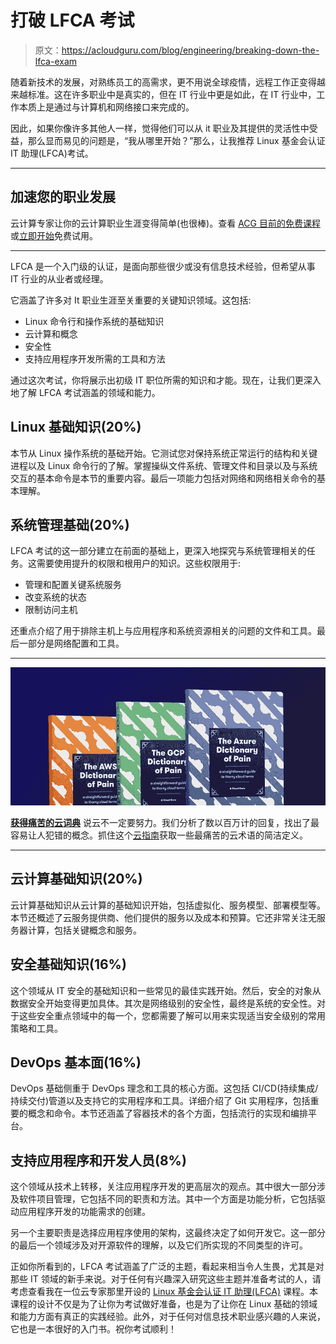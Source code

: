# 打破 LFCA 考试

> 原文：<https://acloudguru.com/blog/engineering/breaking-down-the-lfca-exam>

随着新技术的发展，对熟练员工的高需求，更不用说全球疫情，远程工作正变得越来越标准。这在许多职业中是真实的，但在 IT 行业中更是如此，在 IT 行业中，工作本质上是通过与计算机和网络接口来完成的。

因此，如果你像许多其他人一样，觉得他们可以从 it 职业及其提供的灵活性中受益，那么显而易见的问题是，“我从哪里开始？”那么，让我推荐 Linux 基金会认证 IT 助理(LFCA)考试。

* * *

## 加速您的职业发展

云计算专家让你的云计算职业生涯变得简单(也很棒)。查看 [ACG 目前的免费课程](https://acloudguru.com/blog/news/whats-free-at-acg)或[立即开始](https://acloudguru.com/pricing)免费试用。

* * *

LFCA 是一个入门级的认证，是面向那些很少或没有信息技术经验，但希望从事 IT 行业的从业者或经理。

它涵盖了许多对 It 职业生涯至关重要的关键知识领域。这包括:

*   Linux 命令行和操作系统的基础知识
*   云计算和概念
*   安全性
*   支持应用程序开发所需的工具和方法

通过这次考试，你将展示出初级 IT 职位所需的知识和才能。现在，让我们更深入地了解 LFCA 考试涵盖的领域和能力。

## **Linux 基础知识(20%)**

本节从 Linux 操作系统的基础开始。它测试您对保持系统正常运行的结构和关键进程以及 Linux 命令行的了解。掌握操纵文件系统、管理文件和目录以及与系统交互的基本命令是本节的重要内容。最后一项能力包括对网络和网络相关命令的基本理解。

## **系统管理基础(20%)**

LFCA 考试的这一部分建立在前面的基础上，更深入地探究与系统管理相关的任务。这需要使用提升的权限和根用户的知识。这些权限用于:

*   管理和配置关键系统服务
*   改变系统的状态
*   限制访问主机

还重点介绍了用于排除主机上与应用程序和系统资源相关的问题的文件和工具。最后一部分是网络配置和工具。

* * *

[![Complete guide to the Cloud and Dictionary ](img/93ebf63b88ab7fbd48705a01952ba688.png)](https://get.acloudguru.com/cloud-dictionary-of-pain)

[**获得痛苦的云词典**](https://get.acloudguru.com/cloud-dictionary-of-pain)
说云不一定要努力。我们分析了数以百万计的回复，找出了最容易让人犯错的概念。抓住这个[云指南](https://get.acloudguru.com/cloud-dictionary-of-pain)获取一些最痛苦的云术语的简洁定义。

* * *

## **云计算基础知识(20%)**

云计算基础知识从云计算的基础知识开始，包括虚拟化、服务模型、部署模型等。本节还概述了云服务提供商、他们提供的服务以及成本和预算。它还非常关注无服务器计算，包括关键概念和服务。

## **安全基础知识(16%)**

这个领域从 IT 安全的基础知识和一些常见的最佳实践开始。然后，安全的对象从数据安全开始变得更加具体。其次是网络级别的安全性，最终是系统的安全性。对于这些安全重点领域中的每一个，您都需要了解可以用来实现适当安全级别的常用策略和工具。

## **DevOps 基本面(16%)**

DevOps 基础侧重于 DevOps 理念和工具的核心方面。这包括 CI/CD(持续集成/持续交付)管道以及支持它的实用程序和工具。详细介绍了 Git 实用程序，包括重要的概念和命令。本节还涵盖了容器技术的各个方面，包括流行的实现和编排平台。

## **支持应用程序和开发人员(8%)**

这个领域从技术上转移，关注应用程序开发的更高层次的观点。其中很大一部分涉及软件项目管理，它包括不同的职责和方法。其中一个方面是功能分析，它包括驱动应用程序开发的功能需求的创建。

另一个主要职责是选择应用程序使用的架构，这最终决定了如何开发它。这一部分的最后一个领域涉及对开源软件的理解，以及它们所实现的不同类型的许可。

正如你所看到的，LFCA 考试涵盖了广泛的主题，看起来相当令人生畏，尤其是对那些 IT 领域的新手来说。对于任何有兴趣深入研究这些主题并准备考试的人，请考虑查看我在一位云专家那里开设的 [Linux 基金会认证 IT 助理(LFCA)](https://acloudguru.com/course/linux-foundation-certified-it-associate-lfca) 课程。本课程的设计不仅是为了让你为考试做好准备，也是为了让你在 Linux 基础的领域和能力方面有真正的实践经验。此外，对于任何对信息技术职业感兴趣的人来说，它也是一本很好的入门书。祝你考试顺利！